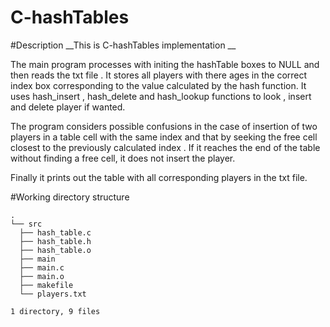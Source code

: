 # C-hashTables
#Description
__This is C-hashTables implementation __ 

The main program processes with initing the hashTable boxes to NULL and then  reads the txt file .
It stores all players with there ages in the correct index box corresponding to the value calculated by the hash function.
It uses hash_insert , hash_delete and hash_lookup functions to look , insert and delete player if wanted.

The program considers possible confusions in the case of insertion of two players in a table cell with the same index and that by seeking the free cell closest to 
the previously calculated  index .
If it reaches the end of the table without finding a free cell, it does not insert the player.


Finally it prints out the table with all corresponding players in the txt file.

#Working directory structure

    .
    └── src
      ├── hash_table.c
      ├── hash_table.h
      ├── hash_table.o
      ├── main
      ├── main.c
      ├── main.o
      ├── makefile
      └── players.txt
    
    1 directory, 9 files

